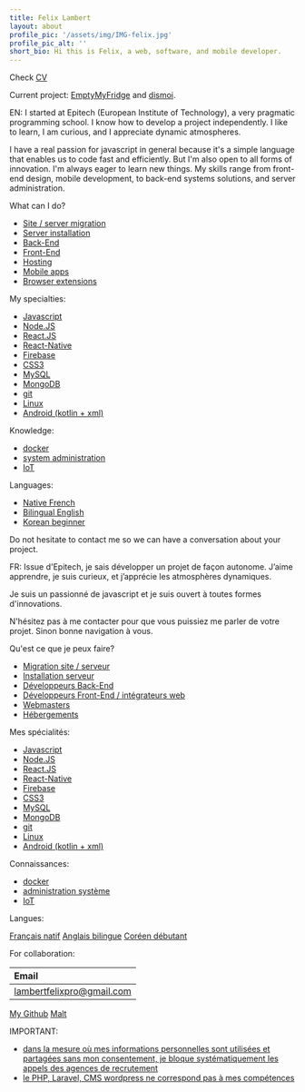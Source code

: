 ```yaml
---
title: Felix Lambert
layout: about
profile_pic: '/assets/img/IMG-felix.jpg'
profile_pic_alt: ''
short_bio: Hi this is Felix, a web, software, and mobile developer.
---
```


Check [CV](https://github.com/felix-lambert/felix-lambert.github.io/blob/master/download/Felix's_CV.pdf)

Current project: [EmptyMyFridge](https://www.emptymyfridge.com/) and [dismoi](https://www.dismoi.io/).

EN: I started at Epitech (European Institute of Technology), a very pragmatic programming school. I know how to develop a project independently. I like to learn, I am curious, and I appreciate dynamic atmospheres.

I have a real passion for javascript in general because it's a simple language that enables us to code fast and efficiently. But I'm also open to all forms of innovation. I'm always eager to learn new things. My skills range from front-end design, mobile development, to back-end systems solutions, and server administration.

What can I do?

* [Site / server migration]()
* [Server installation]()
* [Back-End]()
* [Front-End]()
* [Hosting]()
* [Mobile apps]()
* [Browser extensions]()

My specialties:

* [Javascript]()
* [Node.JS]()
* [React.JS]()
* [React-Native]()
* [Firebase]()
* [CSS3]()
* [MySQL]()
* [MongoDB]()
* [git]()
* [Linux]()
* [Android (kotlin + xml)]()

Knowledge:

* [docker]()
* [system administration]()
* [IoT]()

Languages:

* [Native French]()
* [Bilingual English]()
* [Korean beginner]()

Do not hesitate to contact me so we can have a conversation about your project.

FR: Issue d'Epitech, je sais développer un projet de façon autonome. J’aime apprendre, je suis curieux, et j’apprécie les atmosphères dynamiques.

Je suis un passionné de javascript et je suis ouvert à toutes formes d'innovations.

N'hésitez pas à me contacter pour que vous puissiez me parler de votre projet. Sinon bonne navigation à vous.

Qu'est ce que je peux faire?

- [Migration site / serveur]()
- [Installation serveur]()
- [Développeurs Back-End]()
- [Développeurs Front-End / intégrateurs web]()
- [Webmasters]()
- [Hébergements]()

Mes spécialités:

- [Javascript]()
- [Node.JS]()
- [React.JS]()
- [React-Native]()
- [Firebase]()
- [CSS3]()
- [MySQL]()
- [MongoDB]()
- [git]()
- [Linux]()
- [Android (kotlin + xml)]()

Connaissances:

- [docker]()
- [administration système]()
- [IoT]()

Langues:

[Français natif]()
[Anglais bilingue]()
[Coréen débutant]()

For collaboration:

| Email                     |
| :------------------------ |
| [lambertfelixpro@gmail.com]() |

[My Github](http://github.com/felix-lambert)
[Malt](https://www.malt.fr/profile/felixlambert1)

IMPORTANT:

- [dans la mesure où mes informations personnelles sont utilisées et partagées sans mon consentement, je bloque systématiquement les appels des agences de recrutement]()
- [le PHP, Laravel, CMS wordpress ne correspond pas à mes compétences]()
